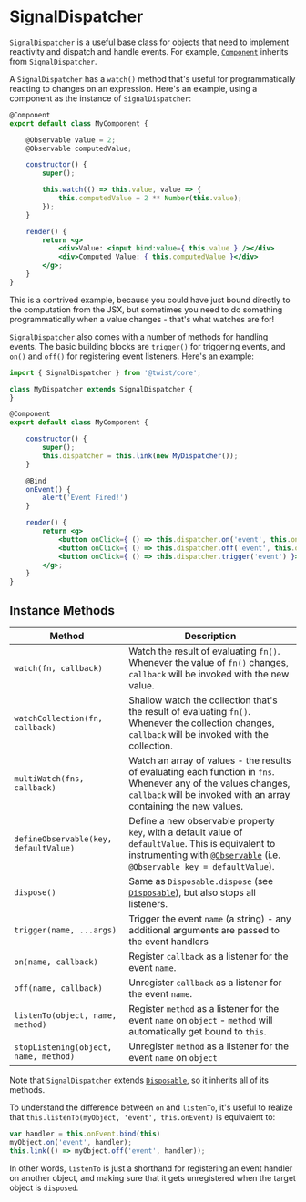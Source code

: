 # SignalDispatcher

`SignalDispatcher` is a useful base class for objects that need to implement reactivity and dispatch and handle events. For example, [`Component`](#../decorators/component) inherits from `SignalDispatcher`.

A `SignalDispatcher` has a `watch()` method that's useful for programmatically reacting to changes on an expression. Here's an example, using a component as the instance of `SignalDispatcher`:

```jsx
@Component
export default class MyComponent {

    @Observable value = 2;
    @Observable computedValue;

    constructor() {
        super();

        this.watch(() => this.value, value => {
            this.computedValue = 2 ** Number(this.value);
        });
    }

    render() {
        return <g>
            <div>Value: <input bind:value={ this.value } /></div>
            <div>Computed Value: { this.computedValue }</div>
        </g>;
    }
}
```

This is a contrived example, because you could have just bound directly to the computation from the JSX, but sometimes you need to do something programmatically when a value changes - that's what watches are for!

`SignalDispatcher` also comes with a number of methods for handling events. The basic building blocks are `trigger()` for triggering events, and `on()` and `off()` for registering event listeners. Here's an example:

```jsx
import { SignalDispatcher } from '@twist/core';

class MyDispatcher extends SignalDispatcher {
}

@Component
export default class MyComponent {

    constructor() {
        super();
        this.dispatcher = this.link(new MyDispatcher());
    }

    @Bind
    onEvent() {
        alert('Event Fired!')
    }

    render() {
        return <g>
            <button onClick={ () => this.dispatcher.on('event', this.onEvent) }>Add Listener</button>
            <button onClick={ () => this.dispatcher.off('event', this.onEvent) }>Remove Listener</button>
            <button onClick={ () => this.dispatcher.trigger('event') }>Trigger Event</button>
        </g>;
    }
}
```


## Instance Methods

| Method   | Description |
| -------- | ----------- |
| `watch(fn, callback)`                 | Watch the result of evaluating `fn()`. Whenever the value of `fn()` changes, `callback` will be invoked with the new value. |
| `watchCollection(fn, callback)`       | Shallow watch the collection that's the result of evaluating `fn()`. Whenever the collection changes, `callback` will be invoked with the collection. |
| `multiWatch(fns, callback)`           | Watch an array of values - the results of evaluating each function in `fns`. Whenever any of the values changes, `callback` will be invoked with an array containing the new values. |
| `defineObservable(key, defaultValue)` | Define a new observable property `key`, with a default value of `defaultValue`. This is equivalent to instrumenting with [`@Observable`](../decorators/observable.md) (i.e. `@Observable key = defaultValue`). |
| `dispose()`                           | Same as `Disposable.dispose` (see [`Disposable`](./Disposable.md)), but also stops all listeners. |
| `trigger(name, ...args)`              | Trigger the event `name` (a string) - any additional arguments are passed to the event handlers |
| `on(name, callback)`                  | Register `callback` as a listener for the event `name`. |
| `off(name, callback)`                 | Unregister `callback` as a listener for the event `name`. |
| `listenTo(object, name, method)`      | Register `method` as a listener for the event `name` on `object` - `method` will automatically get bound to `this`. |
| `stopListening(object, name, method)` | Unregister `method` as a listener for the event `name` on `object` |

Note that `SignalDispatcher` extends [`Disposable`](./Disposable.md), so it inherits all of its methods.

To understand the difference between `on` and `listenTo`, it's useful to realize that `this.listenTo(myObject, 'event', this.onEvent)` is equivalent to:

```jsx
var handler = this.onEvent.bind(this)
myObject.on('event', handler);
this.link(() => myObject.off('event', handler));
```

In other words, `listenTo` is just a shorthand for registering an event handler on another object, and making sure that it gets unregistered when the target object is `disposed`.
